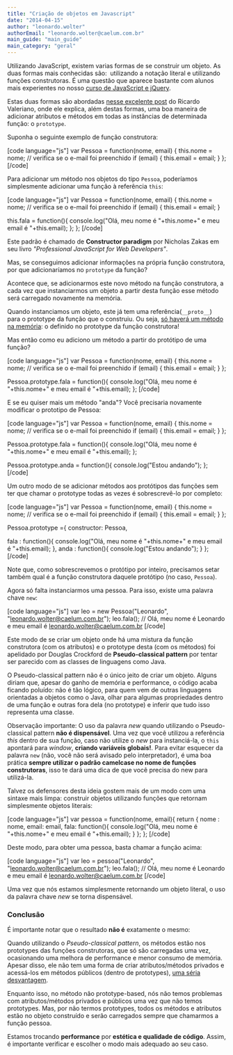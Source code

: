 ```yaml
---
title: "Criação de objetos em Javascript"
date: "2014-04-15"
author: "leonardo.wolter"
authorEmail: "leonardo.wolter@caelum.com.br"
main_guide: "main_guide"
main_category: "geral"
---
```


Utilizando JavaScript, existem varias formas de se construir um objeto. As duas formas mais conhecidas são:  utilizando a notação literal e utilizando funções construtoras. É uma questão que aparece bastante com alunos mais experientes no nosso [curso de JavaScript e jQuery](http://www.caelum.com.br/curso-javascript-jquery/).

Estas duas formas são abordadas [nesse excelente post](https://blog.caelum.com.br/conhecendo-o-operator-new-e-os-prototipos-no-javascript/ "excelente post") do Ricardo Valeriano, onde ele explica, além destas formas, uma boa maneira de adicionar atributos e métodos em todas as instâncias de determinada função: o `prototype`.

Suponha o seguinte exemplo de função construtora:

\[code language="js"\] var Pessoa = function(nome, email) { this.nome = nome; // verifica se o e-mail foi preenchido if (email) { this.email = email; } }; \[/code\]

Para adicionar um método nos objetos do tipo `Pessoa`, poderíamos simplesmente adicionar uma função à referência `this`:

\[code language="js"\] var Pessoa = function(nome, email) { this.nome = nome; // verifica se o e-mail foi preenchido if (email) { this.email = email; }

this.fala = function(){ console.log("Olá, meu nome é "+this.nome+" e meu email é "+this.email); }; }; \[/code\]

Este padrão é chamado de **Constructor paradigm** por Nicholas Zakas em seu livro _"Professional JavaScript for Web Developers"_.

Mas, se conseguimos adicionar informações na própria função construtora, por que adicionaríamos no `prototype` da função?

Acontece que, se adicionarmos este novo método na função construtora, a cada vez que instanciarmos um objeto a partir desta função esse método será carregado novamente na memória.

Quando instanciamos um objeto, este já tem uma referência(`__proto__`) para o prototype da função que o construiu. Ou seja, [só haverá um método na memória](http://javascript.crockford.com/private.html): o definido no prototype da função construtora!

Mas então como eu adiciono um método a partir do protótipo de uma função?

\[code language="js"\] var Pessoa = function(nome, email) { this.nome = nome; // verifica se o e-mail foi preenchido if (email) { this.email = email; } };

Pessoa.prototype.fala = function(){ console.log("Olá, meu nome é "+this.nome+" e meu email é "+this.email); }; \[/code\]

E se eu quiser mais um método "anda"? Você precisaria novamente modificar o prototipo de Pessoa:

\[code language="js"\] var Pessoa = function(nome, email) { this.nome = nome; // verifica se o e-mail foi preenchido if (email) { this.email = email; } };

Pessoa.prototype.fala = function(){ console.log("Olá, meu nome é "+this.nome+" e meu email é "+this.email); };

Pessoa.prototype.anda = function(){ console.log("Estou andando"); }; \[/code\]

Um outro modo de se adicionar métodos aos protótipos das funções sem ter que chamar o prototype todas as vezes é sobrescrevê-lo por completo:

\[code language="js"\] var Pessoa = function(nome, email) { this.nome = nome; // verifica se o e-mail foi preenchido if (email) { this.email = email; } };

Pessoa.prototype ={ constructor: Pessoa,

fala : function(){ console.log("Olá, meu nome é "+this.nome+" e meu email é "+this.email); }, anda : function(){ console.log("Estou andando"); } }; \[/code\]

Note que, como sobrescrevemos o protótipo por inteiro, precisamos setar também qual é a função construtora daquele protótipo (no caso, `Pessoa`).

Agora só falta instanciarmos uma pessoa. Para isso, existe uma palavra chave `new`:

\[code language="js"\] var leo = new Pessoa("Leonardo", "leonardo.wolter@caelum.com.br"); leo.fala(); // Olá, meu nome é Leonardo e meu email é leonardo.wolter@caelum.com.br \[/code\]

Este modo de se criar um objeto onde há uma mistura da função construtora (com os atributos) e o prototype desta (com os métodos) foi apelidado por Douglas Crockford de **Pseudo-classical pattern** por tentar ser parecido com as classes de linguagens como Java.

O Pseudo-classical pattern não é o único jeito de criar um objeto. Alguns diriam que, apesar do ganho de memória e performance, o código acaba ficando poluído: não é tão lógico, para quem vem de outras linguagens orientadas a objetos como o Java, olhar para algumas propriedades dentro de uma função e outras fora dela (no prototype) e inferir que tudo isso representa uma classe.

Observação importante: O uso da palavra _new_ quando utilizando o Pseudo-classical pattern **não é dispensável**. Uma vez que você utilizou a referência _this_ dentro de sua função, caso não utilize o _new_ para instanciá-la, o `this` apontará para _window_, **criando variáveis globais!**. Para evitar esquecer da palavra `new` (não, você não será avisado pelo interpretador), é uma boa prática **sempre utilizar o padrão camelcase no nome de funções construtoras**, isso te dará uma dica de que você precisa do new para utilizá-la.

Talvez os defensores desta ideia gostem mais de um modo com uma sintaxe mais limpa: construir objetos utilizando funções que retornam simplesmente objetos literais:

\[code language="js"\] var pessoa = function(nome, email){ return { nome : nome, email: email, fala: function(){ console.log("Olá, meu nome é "+this.nome+" e meu email é "+this.email); } }; }; \[/code\]

Deste modo, para obter uma pessoa, basta chamar a função acima:

\[code language="js"\] var leo = pessoa("Leonardo", "leonardo.wolter@caelum.com.br"); leo.fala(); // Olá, meu nome é Leonardo e meu email é leonardo.wolter@caelum.com.br \[/code\]

Uma vez que nós estamos simplesmente retornando um objeto literal, o uso da palavra chave _new_ se torna dispensável.

### Conclusão

É importante notar que o resultado **não é** exatamente o mesmo:

Quando utilizando o _Pseudo-classical pattern_, os métodos estão nos prototypes das funções construtoras, que só são carregadas uma vez, ocasionando uma melhora de performance e menor consumo de memória. Apesar disso, ele não tem uma forma de criar atributos/métodos privados e acessá-los em métodos públicos (dentro de prototypes), [uma séria desvantagem](http://javascript.crockford.com/private.html).

Enquanto isso, no método não prototype-based, nós não temos problemas com atributos/métodos privados e públicos uma vez que não temos prototypes. Mas, por não termos prototypes, todos os métodos e atributos estão no objeto construído e serão carregados sempre que chamarmos a função pessoa.

Estamos trocando **performance** por **estética e qualidade de código**. Assim, é importante verificar e escolher o modo mais adequado ao seu caso.
